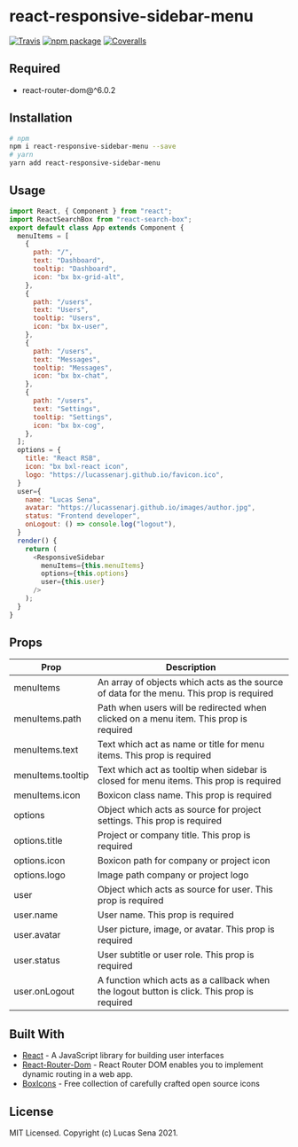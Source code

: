 # react-responsive-sidebar-menu

[![Travis][build-badge]][build]
[![npm package][npm-badge]][npm]
[![Coveralls][coveralls-badge]][coveralls]

## Required
* react-router-dom@^6.0.2


## Installation

```sh
# npm
npm i react-responsive-sidebar-menu --save
# yarn
yarn add react-responsive-sidebar-menu
```

## Usage

```js
import React, { Component } from "react";
import ReactSearchBox from "react-search-box";
export default class App extends Component {
  menuItems = [
    {
      path: "/",
      text: "Dashboard",
      tooltip: "Dashboard",
      icon: "bx bx-grid-alt",
    },
    {
      path: "/users",
      text: "Users",
      tooltip: "Users",
      icon: "bx bx-user",
    },
    {
      path: "/users",
      text: "Messages",
      tooltip: "Messages",
      icon: "bx bx-chat",
    },
    {
      path: "/users",
      text: "Settings",
      tooltip: "Settings",
      icon: "bx bx-cog",
    },
  ];
  options = {
    title: "React RSB",
    icon: "bx bxl-react icon",
    logo: "https://lucassenarj.github.io/favicon.ico",
  }
  user={
    name: "Lucas Sena",
    avatar: "https://lucassenarj.github.io/images/author.jpg",
    status: "Frontend developer",
    onLogout: () => console.log("logout"),
  }
  render() {
    return (
      <ResponsiveSidebar
        menuItems={this.menuItems}
        options={this.options}
        user={this.user}
      />
    );
  }
}
```

## Props

| Prop                    | Description                                                                                                      |
| ----------------------- | ---------------------------------------------------------------------------------------------------------------- |
| menuItems               | An array of objects which acts as the source of data for the menu. This prop is required                         |
| menuItems.path          | Path when users will be redirected when clicked on a menu item. This prop is required                            |
| menuItems.text          | Text which act as name or title for menu items. This prop is required                                            |
| menuItems.tooltip       | Text which act as tooltip when sidebar is closed for menu items. This prop is required                           |
| menuItems.icon          | Boxicon class name. This prop is required                                                                        |
| options                 | Object which acts as source for project settings. This prop is required                                          |
| options.title           | Project or company title. This prop is required                                                                  |
| options.icon            | Boxicon path for company or project icon                                                                         |
| options.logo            | Image path company or project logo                                                                               |
| user                    | Object which acts as source for user. This prop is required                                                      |
| user.name               | User name. This prop is required                                                                                 |
| user.avatar             | User picture, image, or avatar. This prop is required                                                            |
| user.status             | User subtitle or user role. This prop is required                                                                |
| user.onLogout           | A function which acts as a callback when the logout button is click. This prop is required                       |

## Built With

- [React](https://reactjs.org/) - A JavaScript library for building user interfaces
- [React-Router-Dom](https://reactrouter.com/) - React Router DOM enables you to implement dynamic routing in a web app.
- [BoxIcons](https://boxicons.com/) - Free collection of carefully crafted open source icons

## License

MIT Licensed. Copyright (c) Lucas Sena 2021.

[build-badge]: https://img.shields.io/travis/lucassenarj/react-responsive-sidebar-menu/master.png?style=flat-square
[build]: https://app.travis-ci.com/github/lucassenarj/react-responsive-sidebar-menu

[npm-badge]: https://raster.shields.io/npm/v/react-responsive-sidebar-menu.png?style=flat-square
[npm]: https://www.npmjs.com/package/react-responsive-sidebar-menu

[coveralls-badge]: https://coveralls.io/repos/github/lucassenarj/react-responsive-sidebar-menu/badge.svg?branch=master
[coveralls]: https://coveralls.io/github/lucassenarj/react-responsive-sidebar-menu

